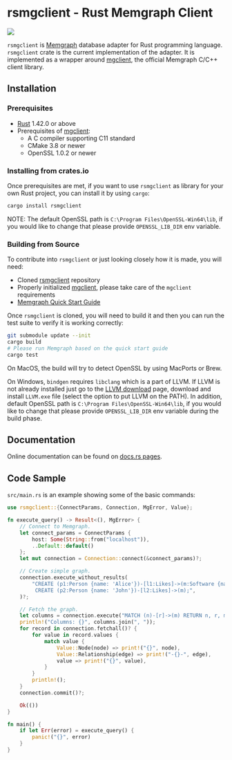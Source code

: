 # rsmgclient - Rust Memgraph Client

[![](https://github.com/memgraph/rsmgclient/workflows/CI/badge.svg)](https://github.com/memgraph/rsmgclient/actions)

`rsmgclient` is [Memgraph](https://memgraph.com/) database adapter for Rust
programming language. `rsmgclient` crate is the current implementation of the
adapter. It is implemented as a wrapper around
[mgclient](https://github.com/memgraph/mgclient), the official Memgraph C/C++
client library.

## Installation

### Prerequisites

- [Rust](https://doc.rust-lang.org/cargo/getting-started/installation.html)
  1.42.0 or above
- Prerequisites of [mgclient](https://github.com/memgraph/mgclient):
  - A C compiler supporting C11 standard
  - CMake 3.8 or newer
  - OpenSSL 1.0.2 or newer

### Installing from crates.io

Once prerequisites are met, if you want to use `rsmgclient` as library for your
own Rust project, you can install it by using `cargo`:

```bash
cargo install rsmgclient
```

NOTE: The default OpenSSL path is `C:\Program Files\OpenSSL-Win64\lib`, if you
would like to change that please provide `OPENSSL_LIB_DIR` env variable.

### Building from Source

To contribute into `rsmgclient` or just looking closely how it is made,
you will need:

- Cloned [rsmgclient](https://github.com/memgraph/rsmgclient) repository
- Properly initialized [mgclient](https://github.com/memgraph/mgclient), please
  take care of the `mgclient` requirements
- [Memgraph Quick Start Guide](https://memgraph.com/docs/memgraph/quick-start)

Once `rsmgclient` is cloned, you will need to build it and then you can run
the test suite to verify it is working correctly:
```bash
git submodule update --init
cargo build
# Please run Memgraph based on the quick start guide
cargo test
```

On MacOS, the build will try to detect OpenSSL by using MacPorts or Brew.

On Windows, `bindgen` requires `libclang` which is a part of LLVM. If LLVM is
not already installed just go to the [LLVM
download](https://releases.llvm.org/download.html) page, download and install
`LLVM.exe` file (select the option to put LLVM on the PATH). In addition,
default OpenSSL path is `C:\Program Files\OpenSSL-Win64\lib`, if you would like
to change that please provide `OPENSSL_LIB_DIR` env variable during the build
phase.

## Documentation

Online documentation can be found on [docs.rs
pages](https://docs.rs/rsmgclient/).

## Code Sample

`src/main.rs` is an example showing some of the basic commands:

```rust
use rsmgclient::{ConnectParams, Connection, MgError, Value};

fn execute_query() -> Result<(), MgError> {
    // Connect to Memgraph.
    let connect_params = ConnectParams {
        host: Some(String::from("localhost")),
        ..Default::default()
    };
    let mut connection = Connection::connect(&connect_params)?;

    // Create simple graph.
    connection.execute_without_results(
        "CREATE (p1:Person {name: 'Alice'})-[l1:Likes]->(m:Software {name: 'Memgraph'}) \
         CREATE (p2:Person {name: 'John'})-[l2:Likes]->(m);",
    )?;

    // Fetch the graph.
    let columns = connection.execute("MATCH (n)-[r]->(m) RETURN n, r, m;", None)?;
    println!("Columns: {}", columns.join(", "));
    for record in connection.fetchall()? {
        for value in record.values {
            match value {
                Value::Node(node) => print!("{}", node),
                Value::Relationship(edge) => print!("-{}-", edge),
                value => print!("{}", value),
            }
        }
        println!();
    }
    connection.commit()?;

    Ok(())
}

fn main() {
    if let Err(error) = execute_query() {
        panic!("{}", error)
    }
}
```
